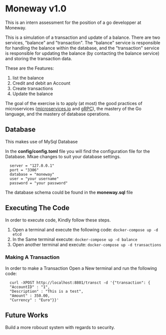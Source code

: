 # Moneway v1.0
This is an intern assessment for the position of a go developper at Moneway.

This is a simulation of a transaction and update of a balance. There are two services, "balance" and "transaction". The "balance" service is responsible for handling the balance within the database, and the "transaction" service is responsible for updating the balance (by contacting the balance service) and storing the transaction data.

These are the Features:
1. list the balance
2. Credit and debit an Account
3. Create transactions
4. Update the balance 

The goal of the exercise is to apply (at most) the good practices of microservices ([microservices.io](https:microservices.io) and [gRPC](grpc.io)), the mastery of the Go language, and the mastery of database operations.


## Database
This makes use of MySql Database

In the **config/config.toml** file you will find the configuration file for the Database. Mkae changes to suit your database settings. 

      server = "127.0.0.1"
      port = "3306"
      database = "moneway"
      user = "your username"
      password = "your password"
      

The database schema could be found in the **moneway.sql** file


## Executing The Code
In order to execute code, Kindly follow these steps.
1. Open a terminal and execute the following code:
``docker-compose up -d etcd ``
2. In the Same terminal execute:
``docker-compose up -d balance``
3. Open another terminal and execute:
``docker-compose up -d transactions``

### Making A Transaction
In order to make a Transaction Open a New terminal and run the following code:
      
      curl -XPOST http://localhost:8801/transct -d '{"transaction": {
      "AccountID" : "1", 
      "Description" : "This is a test",
      "Amount" : 350.00, 
      "Currency" : "Euro"}}'    


## Future Works
Build a more roboust system with regards to security.

